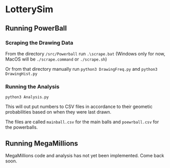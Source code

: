 # LotterySim

## Running PowerBall

### Scraping the Drawing Data

From the directory ```/src/Powerball``` run ```.\scrape.bat``` (Windows only for now, MacOS will be ```./scrape.command``` or ```./scrape.sh```) 

Or from that directory manually run ```python3 DrawingFreq.py``` and ```python3 DrawingHist.py```

### Running the Analysis

```python3 Analysis.py```

This will out put numbers to CSV files in accordance to their geometic probabilities based on when they were last drawn.

The files are called ```mainball.csv``` for the main balls and ```poewrball.csv``` for the powerballs.

## Running MegaMillions

MegaMillions code and analysis has not yet been implemented. Come back soon.
